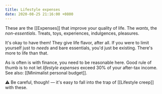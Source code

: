 ```yaml
---
title: Lifestyle expenses
date: 2020-08-25 21:16:00 +0800 
---
```


These are the [[Expenses]] that improve your quality of life. The *wants*, the *non-essentials*. Treats, toys, experiences, indulgences, pleasures.

It's okay to have them! They give life flavor, after all. If you were to limit yourself just to *needs* and bare essentials, you'd just be existing. There's more to life than that.

As is often is with finance, you need to be reasonable here. Good rule of thumb is to not let *lifestyle expenses* exceed 30% of your after-tax income. See also: [[Minimalist personal budget]].

⚠️ Be careful, though! — it's easy to fall into the trap of [[Lifestyle creep]] with these.